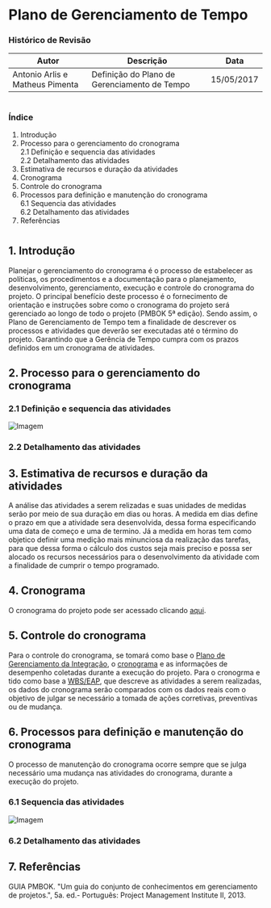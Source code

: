 <h1> Plano de Gerenciamento de Tempo </h1>

### Histórico de Revisão 

| Autor                           | Descrição                                    | Data       |
|---------------------------------|----------------------------------------------|------------|
| Antonio Arlis e Matheus Pimenta | Definição do Plano de Gerenciamento de Tempo | 15/05/2017 |

#
### Índice

1. Introdução
2. Processo para o gerenciamento do cronograma    
2.1 Definição e sequencia das atividades    
2.2 Detalhamento das atividades
3. Estimativa de recursos e duração da atividades
4. Cronograma
5. Controle do cronograma
6. Processos para definição e manutenção do cronograma    
6.1 Sequencia das atividades    
6.2 Detalhamento das atividades
7. Referências

#

## 1. Introdução      
Planejar o gerenciamento do cronograma é o processo de estabelecer as políticas, os procedimentos e a documentação para o planejamento, 
desenvolvimento, gerenciamento, execução e controle do cronograma do projeto. O principal benefício deste processo é o fornecimento de 
orientação e instruções sobre como o cronograma do projeto será gerenciado ao longo de todo o projeto (PMBOK 5ª edição). Sendo assim, o 
Plano de Gerenciamento de Tempo tem a finalidade de descrever os processos e atividades que deverão ser executadas até o término do projeto. 
Garantindo que a Gerência de Tempo cumpra com os prazos definidos em um cronograma de atividades.

## 2. Processo para o gerenciamento do cronograma    
### 2.1 Definição e sequencia das atividades  

![Imagem](https://github.com/matheuspiment/acert/blob/master/docs/diagrama%20cronograma.PNG)

### 2.2 Detalhamento das atividades

## 3. Estimativa de recursos e duração da atividades
A análise das atividades a serem relizadas e suas unidades de medidas serão por meio de sua duração em dias ou horas.
A medida em dias define o prazo em que a atividade sera desenvolvida, dessa forma especificando uma data de começo e uma de termino. 
Já a medida em horas tem como objetico definir uma medição mais minunciosa da realização das tarefas, para que dessa forma o cálculo 
dos custos seja mais preciso e possa ser alocado os recursos necessários para o desenvolvimento da atividade com a finalidade de cumprir
o tempo programado.

## 4. Cronograma
O cronograma do projeto pode ser acessado clicando [aqui](https://github.com/matheuspiment/acert/blob/master/docs/cronograma.md).

## 5. Controle do cronograma
Para o controle do cronograma, se tomará como base o [Plano de Gerenciamento da Integração](https://github.com/matheuspiment/acert/blob/master/docs/plano-integracao.pdf), o [cronograma](https://github.com/matheuspiment/acert/blob/master/docs/cronograma.md) e as informações de desempenho
coletadas durante a execução do projeto. Para o cronogrma e tido como base a [WBS/EAP](https://github.com/matheuspiment/acert/blob/master/docs/EAP.png), que descreve as atividades a serem realizadas, 
os dados do cronograma serão comparados com os dados reais com o objetivo de julgar se necessário a tomada de ações corretivas, preventivas 
ou de mudança.

## 6. Processos para definição e manutenção do cronograma
O processo de manutenção do cronograma ocorre sempre que se julga necessário uma mudança nas atividades do cronograma, durante 
a execução do projeto.
### 6.1 Sequencia das atividades    

![Imagem](https://github.com/matheuspiment/acert/blob/master/docs/Mudan%C3%A7as%20no%20cronograma.PNG)

### 6.2 Detalhamento das atividades


## 7. Referências
GUIA PMBOK. "Um guia do conjunto de conhecimentos em gerenciamento de projetos.", 5a. ed.- Português: Project Management Institute II, 2013.
